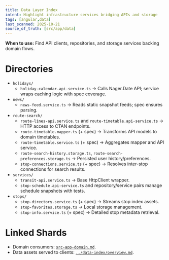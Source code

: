 ```yaml
---
title: Data Layer Index
intent: Highlight infrastructure services bridging APIs and storage
tags: [angular,data]
last_scanned: 2025-10-21
source_of_truth: [src/app/data]
---
```

**When to use:** Find API clients, repositories, and storage services backing domain flows.

# Directories
- `holidays/`
  - `holiday-calendar.api-service.ts` → Calls Nager.Date API; service wraps caching logic with spec coverage.
- `news/`
  - `news-feed.service.ts` → Reads static snapshot feeds; spec ensures parsing.
- `route-search/`
  - `route-lines-api.service.ts` and `route-timetable.api-service.ts` → HTTP access to CTAN endpoints.
  - `route-timetable.mapper.ts` (+ spec) → Transforms API models to domain timetables.
  - `route-timetable.service.ts` (+ spec) → Aggregates mapper and API service.
  - `route-search-history.storage.ts`, `route-search-preferences.storage.ts` → Persisted user history/preferences.
  - `stop-connections.service.ts` (+ spec) → Resolves inter-stop connections for search results.
- `services/`
  - `transit-api.service.ts` → Base HttpClient wrapper.
  - `stop-schedule.api-service.ts` and repository/service pairs manage schedule snapshots with tests.
- `stops/`
  - `stop-directory.service.ts` (+ spec) → Streams stop index assets.
  - `stop-favorites.storage.ts` → Local storage management.
  - `stop-info.service.ts` (+ spec) → Detailed stop metadata retrieval.

# Linked Shards
- Domain consumers: [`src-app-domain.md`](./src-app-domain.md).
- Data assets served to clients: [`../data-index/overview.md`](../data-index/overview.md).
